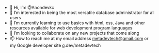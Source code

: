 - 👋 Hi, I’m @Anondevkc
- 👀 I’m interested in being the most versatile database administrator for all users 
- 🌱 I’m currently learning to use basics with html, css, Java and other resources available for web development program languages 
- 💞️ I’m looking to collaborate on any new projects that come along 
- 📫 How to reach me at my email address metadevtech@gmail.com or my Google developer site g.dev/metadevtech

<!---
Anondevkc/Anondevkc is a ✨ special ✨ repository because its `README.md` (this file) appears on your GitHub profile.
You can click the Preview link to take a look at your changes.
--->
